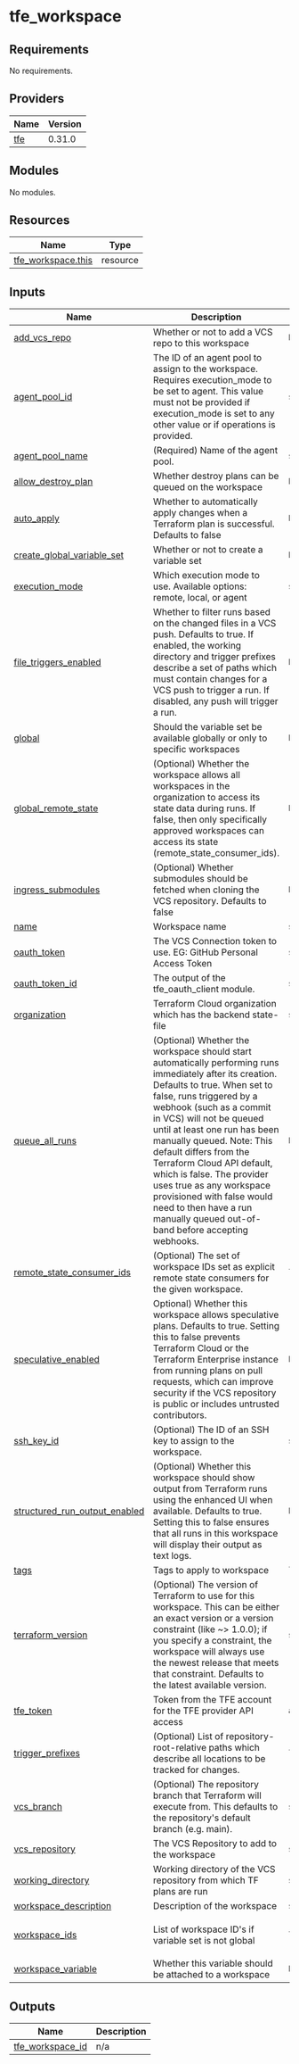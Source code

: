 # tfe_workspace

<!-- BEGINNING OF PRE-COMMIT-TERRAFORM DOCS HOOK -->
## Requirements

No requirements.

## Providers

| Name | Version |
|------|---------|
| <a name="provider_tfe"></a> [tfe](#provider\_tfe) | 0.31.0 |

## Modules

No modules.

## Resources

| Name | Type |
|------|------|
| [tfe_workspace.this](https://registry.terraform.io/providers/hashicorp/tfe/latest/docs/resources/workspace) | resource |

## Inputs

| Name | Description | Type | Default | Required |
|------|-------------|------|---------|:--------:|
| <a name="input_add_vcs_repo"></a> [add\_vcs\_repo](#input\_add\_vcs\_repo) | Whether or not to add a VCS repo to this workspace | `bool` | `false` | no |
| <a name="input_agent_pool_id"></a> [agent\_pool\_id](#input\_agent\_pool\_id) | The ID of an agent pool to assign to the workspace. Requires execution\_mode to be set to agent. This value must not be provided if execution\_mode is set to any other value or if operations is provided. | `string` | `""` | no |
| <a name="input_agent_pool_name"></a> [agent\_pool\_name](#input\_agent\_pool\_name) | (Required) Name of the agent pool. | `string` | `""` | no |
| <a name="input_allow_destroy_plan"></a> [allow\_destroy\_plan](#input\_allow\_destroy\_plan) | Whether destroy plans can be queued on the workspace | `bool` | `false` | no |
| <a name="input_auto_apply"></a> [auto\_apply](#input\_auto\_apply) | Whether to automatically apply changes when a Terraform plan is successful. Defaults to false | `bool` | `false` | no |
| <a name="input_create_global_variable_set"></a> [create\_global\_variable\_set](#input\_create\_global\_variable\_set) | Whether or not to create a variable set | `bool` | `false` | no |
| <a name="input_execution_mode"></a> [execution\_mode](#input\_execution\_mode) | Which execution mode to use. Available options: remote, local, or agent | `string` | `"remote"` | no |
| <a name="input_file_triggers_enabled"></a> [file\_triggers\_enabled](#input\_file\_triggers\_enabled) | Whether to filter runs based on the changed files in a VCS push. Defaults to true. If enabled, the working directory and trigger prefixes describe a set of paths which must contain changes for a VCS push to trigger a run. If disabled, any push will trigger a run. | `bool` | `true` | no |
| <a name="input_global"></a> [global](#input\_global) | Should the variable set be available globally or only to specific workspaces | `bool` | `false` | no |
| <a name="input_global_remote_state"></a> [global\_remote\_state](#input\_global\_remote\_state) | (Optional) Whether the workspace allows all workspaces in the organization to access its state data during runs. If false, then only specifically approved workspaces can access its state (remote\_state\_consumer\_ids). | `bool` | `false` | no |
| <a name="input_ingress_submodules"></a> [ingress\_submodules](#input\_ingress\_submodules) | (Optional) Whether submodules should be fetched when cloning the VCS repository. Defaults to false | `bool` | `false` | no |
| <a name="input_name"></a> [name](#input\_name) | Workspace name | `string` | n/a | yes |
| <a name="input_oauth_token"></a> [oauth\_token](#input\_oauth\_token) | The VCS Connection token to use. EG: GitHub Personal Access Token | `string` | `""` | no |
| <a name="input_oauth_token_id"></a> [oauth\_token\_id](#input\_oauth\_token\_id) | The output of the tfe\_oauth\_client module. | `string` | n/a | yes |
| <a name="input_organization"></a> [organization](#input\_organization) | Terraform Cloud organization which has the backend state-file | `string` | n/a | yes |
| <a name="input_queue_all_runs"></a> [queue\_all\_runs](#input\_queue\_all\_runs) | (Optional) Whether the workspace should start automatically performing runs immediately after its creation. Defaults to true. When set to false, runs triggered by a webhook (such as a commit in VCS) will not be queued until at least one run has been manually queued. Note: This default differs from the Terraform Cloud API default, which is false. The provider uses true as any workspace provisioned with false would need to then have a run manually queued out-of-band before accepting webhooks. | `bool` | `false` | no |
| <a name="input_remote_state_consumer_ids"></a> [remote\_state\_consumer\_ids](#input\_remote\_state\_consumer\_ids) | (Optional) The set of workspace IDs set as explicit remote state consumers for the given workspace. | `list(string)` | <pre>[<br>  ""<br>]</pre> | no |
| <a name="input_speculative_enabled"></a> [speculative\_enabled](#input\_speculative\_enabled) | Optional) Whether this workspace allows speculative plans. Defaults to true. Setting this to false prevents Terraform Cloud or the Terraform Enterprise instance from running plans on pull requests, which can improve security if the VCS repository is public or includes untrusted contributors. | `bool` | `true` | no |
| <a name="input_ssh_key_id"></a> [ssh\_key\_id](#input\_ssh\_key\_id) | (Optional) The ID of an SSH key to assign to the workspace. | `string` | `""` | no |
| <a name="input_structured_run_output_enabled"></a> [structured\_run\_output\_enabled](#input\_structured\_run\_output\_enabled) | (Optional) Whether this workspace should show output from Terraform runs using the enhanced UI when available. Defaults to true. Setting this to false ensures that all runs in this workspace will display their output as text logs. | `bool` | `true` | no |
| <a name="input_tags"></a> [tags](#input\_tags) | Tags to apply to workspace | `list(string)` | `[]` | no |
| <a name="input_terraform_version"></a> [terraform\_version](#input\_terraform\_version) | (Optional) The version of Terraform to use for this workspace. This can be either an exact version or a version constraint (like ~> 1.0.0); if you specify a constraint, the workspace will always use the newest release that meets that constraint. Defaults to the latest available version. | `string` | `"1.2.0"` | no |
| <a name="input_tfe_token"></a> [tfe\_token](#input\_tfe\_token) | Token from the TFE account for the TFE provider API access | `any` | n/a | yes |
| <a name="input_trigger_prefixes"></a> [trigger\_prefixes](#input\_trigger\_prefixes) | (Optional) List of repository-root-relative paths which describe all locations to be tracked for changes. | `list(string)` | <pre>[<br>  ""<br>]</pre> | no |
| <a name="input_vcs_branch"></a> [vcs\_branch](#input\_vcs\_branch) | (Optional) The repository branch that Terraform will execute from. This defaults to the repository's default branch (e.g. main). | `string` | `"main"` | no |
| <a name="input_vcs_repository"></a> [vcs\_repository](#input\_vcs\_repository) | The VCS Repository to add to the workspace | `string` | `""` | no |
| <a name="input_working_directory"></a> [working\_directory](#input\_working\_directory) | Working directory of the VCS repository from which TF plans are run | `string` | `"/"` | no |
| <a name="input_workspace_description"></a> [workspace\_description](#input\_workspace\_description) | Description of the workspace | `string` | `""` | no |
| <a name="input_workspace_ids"></a> [workspace\_ids](#input\_workspace\_ids) | List of workspace ID's if variable set is not global | `list(string)` | <pre>[<br>  ""<br>]</pre> | no |
| <a name="input_workspace_variable"></a> [workspace\_variable](#input\_workspace\_variable) | Whether this variable should be attached to a workspace | `bool` | `false` | no |

## Outputs

| Name | Description |
|------|-------------|
| <a name="output_tfe_workspace_id"></a> [tfe\_workspace\_id](#output\_tfe\_workspace\_id) | n/a |
<!-- END OF PRE-COMMIT-TERRAFORM DOCS HOOK -->
